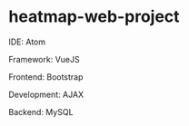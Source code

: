 # heatmap-web-project

IDE: Atom

Framework: VueJS

Frontend: Bootstrap

Development: AJAX

Backend: MySQL

